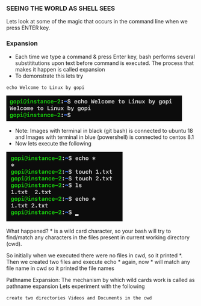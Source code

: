 ### **SEEING THE WORLD AS SHELL SEES**  
Lets look at some of the magic that occurs in the command line when we press ENTER key.
### **Expansion**  
- Each time we type a command & press Enter key, bash performs several substititutions upon text before command is executed. The process that makes it happen is called expansion
- To demonstrate this lets try
```
echo Welcome to Linux by gopi  
```
![](./images/img10.png)  

- Note: Images with terminal in black (git bash) is connected to ubuntu 18 and Images with terminal in blue (powershell) is connected to centos 8.1  
- Now lets execute the following  

![](./images/img11.png)  

What happened? * is a wild card character, so your bash will try to find/match any characters in the files present in current working directory (cwd).  

So initially when we executed there were no files in cwd, so it printed *. Then we created two files and execute echo * again, now * will match any file name in cwd so it printed the file names  


Pathname Expansion: The mechanism by which wild cards work is called as pathname expansion
Lets experiment with the following
```
create two directories Videos and Documents in the cwd  
```


